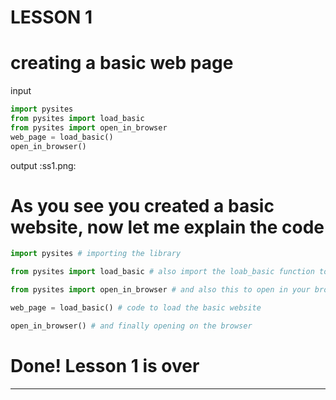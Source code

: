 # LESSON 1
# creating a basic web page
input
```python
import pysites
from pysites import load_basic
from pysites import open_in_browser
web_page = load_basic()
open_in_browser()
```
output
:ss1.png:
# As you see you created a basic website, now let me explain the code
```python
import pysites # importing the library
```
```python
from pysites import load_basic # also import the loab_basic function to create a basic website
```
```python
from pysites import open_in_browser # and also this to open in your browser
```
```python
web_page = load_basic() # code to load the basic website
```
```python
open_in_browser() # and finally opening on the browser
```
# Done! Lesson 1 is over
<hr>

